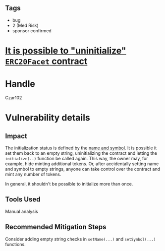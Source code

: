 ## Tags

- bug
- 2 (Med Risk)
- sponsor confirmed

# [It is possible to "uninitialize" `ERC20Facet` contract](https://github.com/code-423n4/2021-12-amun-findings/issues/276) 

# Handle

Czar102


# Vulnerability details

## Impact
The initialization status is defined by the [name and symbol](https://github.com/code-423n4/2021-12-amun/blob/main/contracts/basket/contracts/facets/ERC20/ERC20Facet.sol#L25-L28). It is possible it set them back to an empty string, uninitializing the contract and letting the `initialize(..)` function be called again. This way, the owner may, for example, hide minting additional tokens. Or, after accidentally setting name and symbol to empty strings, anyone can take control over the contract and mint any number of tokens.

In general, it shouldn't be possible to initialize more than once.

## Tools Used

Manual analysis

## Recommended Mitigation Steps

Consider adding empty string checks in `setName(...)` and `setSymbol(...)` functions.


